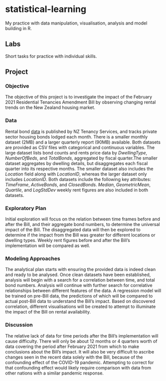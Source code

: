 # statistical-learning

My practice with data manipulation, visualisation, analysis and model building in R.

## Labs
Short tasks for practice with individual skills.

## Project

### Objective
The objective of this project is to investigate the impact of the February 2021 Residential Tenancies Amendment Bill by observing changing rental trends on the New Zealand housing market.

### Data
Rental bond
[data](https://www.tenancy.govt.nz/about-tenancy-services/data-and-statistics/rental-bond-data)
is published by NZ Tenancy Services, and tracks private sector housing bonds lodged each month. There is a smaller monthly dataset (2MB) and a larger quarterly report (90MB) available. Both datasets are provided as CSV files with categorical and continuous variables. The large dataset lists bond counts and rents price data by $Dwelling Type$, $Number Of Beds$, and $Total Bonds$, aggregated by fiscal quarter.The smaller dataset aggregates by dwelling details, but disaggregates each fiscal quarter into its respective months. The smaller dataset also includes the $Location$ field along with $Location ID$, whereas the larger dataset only includes $Location ID$. Both datasets include the following key attributes: $Time Frame$, $Active Bonds$, and $Closed Bonds$. $Median$, $Geometric Mean$, $Quartile$, and $Log Std Dev$ weekly rent figures are also included in both datasets.

### Exploratory Plan
Initial exploration will focus on the relation between time frames before and after the Bill, and their aggregate bond numbers, to determine the universal impact of the Bill. The disaggregated data will then be explored to determine if the impact from the Bill was greater for different locations or dwelling types. Weekly rent figures before and after the Bill’s implementation will be compared as well.

### Modeling Approaches
The analytical plan starts with ensuring the provided data is indeed clean and ready to be analysed. Once clean datasets have been established, analysis will begin with a search for a correlation between time, and total bond numbers. Analysis will continue with further search for correlative relationships between different features of the data. A regression model will be trained on pre-Bill data, the predictions of which will be compared to actual post-Bill data to understand the Bill’s impact. Based on discovered correlation, different visualisations will be created to attempt to illuminate the impact of the Bill on rental availability.

### Discussion
The relative lack of data for time periods after the Bill’s implementation will cause difficulty. There will only be about 12 months or 4 quarters worth of data covering the period after February 2021 from which to make conclusions about the Bill’s impact. It will also be very difficult to ascribe changes seen in the recent data solely with the Bill, because of the confounding effect of the COVID-19 pandemic. Attempting to correct for that confounding effect would likely require comparison with data from other nations with a similar pandemic response.
